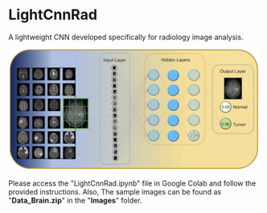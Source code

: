 # LightCnnRad
A lightweight CNN developed specifically for radiology image analysis.

<img src="https://github.com/PKhosravi-CityTech/LightCnnRad/blob/main/Images/LightCnnRad.png" width="500" />

Please access the "LightCnnRad.ipynb" file in Google Colab and follow the provided instructions. Also, The sample images can be found as "**Data_Brain.zip**" in the "**Images**" folder. 

